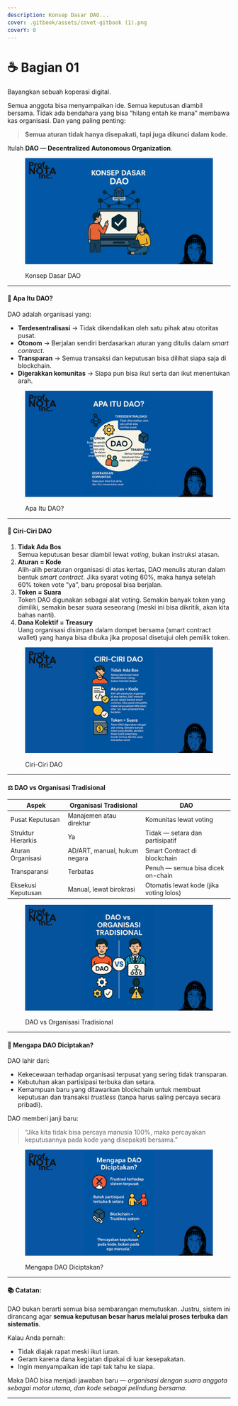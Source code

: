 ```yaml
---
description: Konsep Dasar DAO...
cover: .gitbook/assets/covet-gitbook (1).png
coverY: 0
---
```


# ☕ Bagian 01

Bayangkan sebuah koperasi digital.

Semua anggota bisa menyampaikan ide. Semua keputusan diambil bersama. Tidak ada bendahara yang bisa “hilang entah ke mana” membawa kas organisasi. Dan yang paling penting:

> **Semua aturan tidak hanya disepakati, tapi juga dikunci dalam kode.**

Itulah **DAO — Decentralized Autonomous Organization**.

<figure><img src=".gitbook/assets/02.png" alt=""><figcaption><p>Konsep Dasar DAO</p></figcaption></figure>

***

#### 📌 **Apa Itu DAO?**

DAO adalah organisasi yang:

* **Terdesentralisasi** → Tidak dikendalikan oleh satu pihak atau otoritas pusat.
* **Otonom** → Berjalan sendiri berdasarkan aturan yang ditulis dalam _smart contract_.
* **Transparan** → Semua transaksi dan keputusan bisa dilihat siapa saja di blockchain.
* **Digerakkan komunitas** → Siapa pun bisa ikut serta dan ikut menentukan arah.

<figure><img src=".gitbook/assets/02a.png" alt=""><figcaption><p>Apa Itu DAO?</p></figcaption></figure>

***

#### 🧩 **Ciri-Ciri DAO**

1. **Tidak Ada Bos**\
   Semua keputusan besar diambil lewat _voting_, bukan instruksi atasan.
2. **Aturan = Kode**\
   Alih-alih peraturan organisasi di atas kertas, DAO menulis aturan dalam bentuk _smart contract_. Jika syarat voting 60%, maka hanya setelah 60% token vote “ya”, baru proposal bisa berjalan.
3. **Token = Suara**\
   Token DAO digunakan sebagai alat voting. Semakin banyak token yang dimiliki, semakin besar suara seseorang (meski ini bisa dikritik, akan kita bahas nanti).
4. **Dana Kolektif = Treasury**\
   Uang organisasi disimpan dalam dompet bersama (smart contract wallet) yang hanya bisa dibuka jika proposal disetujui oleh pemilik token.

<figure><img src=".gitbook/assets/02b.png" alt=""><figcaption><p>Ciri-Ciri DAO</p></figcaption></figure>

***

#### ⚖️ DAO vs Organisasi Tradisional

| Aspek              | Organisasi Tradisional       | DAO                                     |
| ------------------ | ---------------------------- | --------------------------------------- |
| Pusat Keputusan    | Manajemen atau direktur      | Komunitas lewat voting                  |
| Struktur Hierarkis | Ya                           | Tidak — setara dan partisipatif         |
| Aturan Organisasi  | AD/ART, manual, hukum negara | Smart Contract di blockchain            |
| Transparansi       | Terbatas                     | Penuh — semua bisa dicek on-chain       |
| Eksekusi Keputusan | Manual, lewat birokrasi      | Otomatis lewat kode (jika voting lolos) |

<figure><img src=".gitbook/assets/02c.png" alt=""><figcaption><p>DAO vs Organisasi Tradisional</p></figcaption></figure>

***

#### 🧠 **Mengapa DAO Diciptakan?**

DAO lahir dari:

* Kekecewaan terhadap organisasi terpusat yang sering tidak transparan.
* Kebutuhan akan partisipasi terbuka dan setara.
* Kemampuan baru yang ditawarkan blockchain untuk membuat keputusan dan transaksi _trustless_ (tanpa harus saling percaya secara pribadi).

DAO memberi janji baru:

> “Jika kita tidak bisa percaya manusia 100%, maka percayakan keputusannya pada kode yang disepakati bersama.”

<figure><img src=".gitbook/assets/02d.png" alt=""><figcaption><p>Mengapa DAO Diciptakan?</p></figcaption></figure>

***

#### 📚 Catatan:

DAO bukan berarti semua bisa sembarangan memutuskan. Justru, sistem ini dirancang agar **semua keputusan besar harus melalui proses terbuka dan sistematis**.

Kalau Anda pernah:

* Tidak diajak rapat meski ikut iuran.
* Geram karena dana kegiatan dipakai di luar kesepakatan.
* Ingin menyampaikan ide tapi tak tahu ke siapa.

Maka DAO bisa menjadi jawaban baru — _organisasi dengan suara anggota sebagai motor utama, dan kode sebagai pelindung bersama._

***
